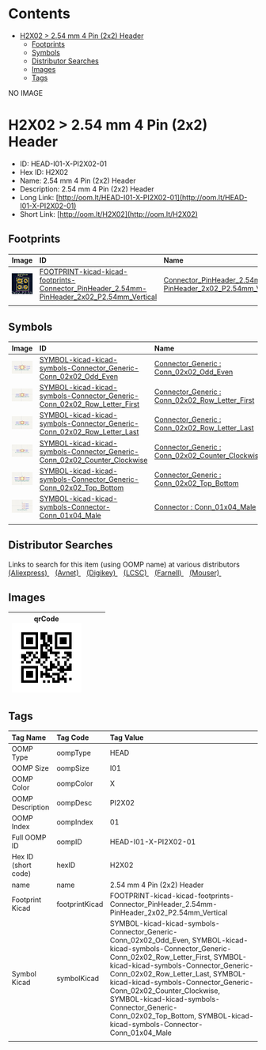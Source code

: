 



Contents
========

* [H2X02 > 2.54 mm 4 Pin (2x2) Header](#h2x02--254-mm-4-pin-2x2-header)
	* [Footprints](#footprints)
	* [Symbols](#symbols)
	* [Distributor Searches](#distributor-searches)
	* [Images](#images)
	* [Tags](#tags)
  
NO IMAGE  
# H2X02 > 2.54 mm 4 Pin (2x2) Header

- ID: HEAD-I01-X-PI2X02-01
- Hex ID: H2X02
- Name: 2.54 mm 4 Pin (2x2) Header
- Description: 2.54 mm 4 Pin (2x2) Header
- Long Link: [http://oom.lt/HEAD-I01-X-PI2X02-01](http://oom.lt/HEAD-I01-X-PI2X02-01)
- Short Link: [http://oom.lt/H2X02](http://oom.lt/H2X02)

## Footprints
  

|Image|ID|Name|
| :--- | :--- | :--- |
|[![](https://raw.githubusercontent.com/oomlout/oomlout_OOMP_eda_V2/main/FOOTPRINT/kicad/kicad-footprints/Connector_PinHeader_2.54mm/PinHeader_2x02_P2.54mm_Vertical/image_140.png)](https://github.com/oomlout/oomlout_OOMP_eda_V2/tree/main/FOOTPRINT/kicad/kicad-footprints/Connector_PinHeader_2.54mm/PinHeader_2x02_P2.54mm_Vertical/)|[FOOTPRINT-kicad-kicad-footprints-Connector_PinHeader_2.54mm-PinHeader_2x02_P2.54mm_Vertical](https://github.com/oomlout/oomlout_OOMP_eda_V2/tree/main/FOOTPRINT/kicad/kicad-footprints/Connector_PinHeader_2.54mm/PinHeader_2x02_P2.54mm_Vertical/)|[Connector_PinHeader_2.54mm : PinHeader_2x02_P2.54mm_Vertical](https://github.com/oomlout/oomlout_OOMP_eda_V2/tree/main/FOOTPRINT/kicad/kicad-footprints/Connector_PinHeader_2.54mm/PinHeader_2x02_P2.54mm_Vertical/)|
||||

## Symbols
  

|Image|ID|Name|
| :--- | :--- | :--- |
|[![](https://raw.githubusercontent.com/oomlout/oomlout_OOMP_eda_V2/main/SYMBOL/kicad/kicad-symbols/Connector_Generic/Conn_02x02_Odd_Even/image_140.png)](https://github.com/oomlout/oomlout_OOMP_eda_V2/tree/main/SYMBOL/kicad/kicad-symbols/Connector_Generic/Conn_02x02_Odd_Even/)|[SYMBOL-kicad-kicad-symbols-Connector_Generic-Conn_02x02_Odd_Even](https://github.com/oomlout/oomlout_OOMP_eda_V2/tree/main/SYMBOL/kicad/kicad-symbols/Connector_Generic/Conn_02x02_Odd_Even/)|[Connector_Generic : Conn_02x02_Odd_Even](https://github.com/oomlout/oomlout_OOMP_eda_V2/tree/main/SYMBOL/kicad/kicad-symbols/Connector_Generic/Conn_02x02_Odd_Even/)|
|[![](https://raw.githubusercontent.com/oomlout/oomlout_OOMP_eda_V2/main/SYMBOL/kicad/kicad-symbols/Connector_Generic/Conn_02x02_Row_Letter_First/image_140.png)](https://github.com/oomlout/oomlout_OOMP_eda_V2/tree/main/SYMBOL/kicad/kicad-symbols/Connector_Generic/Conn_02x02_Row_Letter_First/)|[SYMBOL-kicad-kicad-symbols-Connector_Generic-Conn_02x02_Row_Letter_First](https://github.com/oomlout/oomlout_OOMP_eda_V2/tree/main/SYMBOL/kicad/kicad-symbols/Connector_Generic/Conn_02x02_Row_Letter_First/)|[Connector_Generic : Conn_02x02_Row_Letter_First](https://github.com/oomlout/oomlout_OOMP_eda_V2/tree/main/SYMBOL/kicad/kicad-symbols/Connector_Generic/Conn_02x02_Row_Letter_First/)|
|[![](https://raw.githubusercontent.com/oomlout/oomlout_OOMP_eda_V2/main/SYMBOL/kicad/kicad-symbols/Connector_Generic/Conn_02x02_Row_Letter_Last/image_140.png)](https://github.com/oomlout/oomlout_OOMP_eda_V2/tree/main/SYMBOL/kicad/kicad-symbols/Connector_Generic/Conn_02x02_Row_Letter_Last/)|[SYMBOL-kicad-kicad-symbols-Connector_Generic-Conn_02x02_Row_Letter_Last](https://github.com/oomlout/oomlout_OOMP_eda_V2/tree/main/SYMBOL/kicad/kicad-symbols/Connector_Generic/Conn_02x02_Row_Letter_Last/)|[Connector_Generic : Conn_02x02_Row_Letter_Last](https://github.com/oomlout/oomlout_OOMP_eda_V2/tree/main/SYMBOL/kicad/kicad-symbols/Connector_Generic/Conn_02x02_Row_Letter_Last/)|
|[![](https://raw.githubusercontent.com/oomlout/oomlout_OOMP_eda_V2/main/SYMBOL/kicad/kicad-symbols/Connector_Generic/Conn_02x02_Counter_Clockwise/image_140.png)](https://github.com/oomlout/oomlout_OOMP_eda_V2/tree/main/SYMBOL/kicad/kicad-symbols/Connector_Generic/Conn_02x02_Counter_Clockwise/)|[SYMBOL-kicad-kicad-symbols-Connector_Generic-Conn_02x02_Counter_Clockwise](https://github.com/oomlout/oomlout_OOMP_eda_V2/tree/main/SYMBOL/kicad/kicad-symbols/Connector_Generic/Conn_02x02_Counter_Clockwise/)|[Connector_Generic : Conn_02x02_Counter_Clockwise](https://github.com/oomlout/oomlout_OOMP_eda_V2/tree/main/SYMBOL/kicad/kicad-symbols/Connector_Generic/Conn_02x02_Counter_Clockwise/)|
|[![](https://raw.githubusercontent.com/oomlout/oomlout_OOMP_eda_V2/main/SYMBOL/kicad/kicad-symbols/Connector_Generic/Conn_02x02_Top_Bottom/image_140.png)](https://github.com/oomlout/oomlout_OOMP_eda_V2/tree/main/SYMBOL/kicad/kicad-symbols/Connector_Generic/Conn_02x02_Top_Bottom/)|[SYMBOL-kicad-kicad-symbols-Connector_Generic-Conn_02x02_Top_Bottom](https://github.com/oomlout/oomlout_OOMP_eda_V2/tree/main/SYMBOL/kicad/kicad-symbols/Connector_Generic/Conn_02x02_Top_Bottom/)|[Connector_Generic : Conn_02x02_Top_Bottom](https://github.com/oomlout/oomlout_OOMP_eda_V2/tree/main/SYMBOL/kicad/kicad-symbols/Connector_Generic/Conn_02x02_Top_Bottom/)|
|[![](https://raw.githubusercontent.com/oomlout/oomlout_OOMP_eda_V2/main/SYMBOL/kicad/kicad-symbols/Connector/Conn_01x04_Male/image_140.png)](https://github.com/oomlout/oomlout_OOMP_eda_V2/tree/main/SYMBOL/kicad/kicad-symbols/Connector/Conn_01x04_Male/)|[SYMBOL-kicad-kicad-symbols-Connector-Conn_01x04_Male](https://github.com/oomlout/oomlout_OOMP_eda_V2/tree/main/SYMBOL/kicad/kicad-symbols/Connector/Conn_01x04_Male/)|[Connector : Conn_01x04_Male](https://github.com/oomlout/oomlout_OOMP_eda_V2/tree/main/SYMBOL/kicad/kicad-symbols/Connector/Conn_01x04_Male/)|
||||

## Distributor Searches
  
Links to search for this item (using OOMP name) at various distributors  
[(Aliexpress) ](https://www.aliexpress.com/wholesale?SearchText=11172.54+mm+4+Pin+2x2+Header)&nbsp;&nbsp;&nbsp;[(Avnet) ](https://www.avnet.com/shop/us/search/2.54+mm+4+Pin+2x2+Header)&nbsp;&nbsp;&nbsp;[(Digikey) ](https://www.digikey.co.uk/en/products/result?s=2.54+mm+4+Pin+2x2+Header)&nbsp;&nbsp;&nbsp;[(LCSC) ](https://www.lcsc.com/search?q=2.54+mm+4+Pin+2x2+Header)&nbsp;&nbsp;&nbsp;[(Farnell) ](https://uk.farnell.com/search?st=2.54+mm+4+Pin+2x2+Header)&nbsp;&nbsp;&nbsp;[(Mouser) ](https://www.mouser.com/c/?q=2.54+mm+4+Pin+2x2+Header)&nbsp;&nbsp;&nbsp;
## Images
  

|qrCode<br>[![](https://raw.githubusercontent.com/oomlout/oomlout_OOMP_parts_V2/main/HEAD/I01/X/PI2X02/01/qrCode_140.png)](https://github.com/oomlout/oomlout_OOMP_parts_V2/tree/main/HEAD/I01/X/PI2X02/01/qrCode.png)||||
| :---: | :---: | :---: | :---: |

## Tags
  

|Tag Name|Tag Code|Tag Value|
| :--- | :--- | :--- |
|OOMP Type|oompType|HEAD|
|OOMP Size|oompSize|I01|
|OOMP Color|oompColor|X|
|OOMP Description|oompDesc|PI2X02|
|OOMP Index|oompIndex|01|
|Full OOMP ID|oompID|HEAD-I01-X-PI2X02-01|
|Hex ID (short code)|hexID|H2X02|
|name|name|2.54 mm 4 Pin (2x2) Header|
|Footprint Kicad|footprintKicad|FOOTPRINT-kicad-kicad-footprints-Connector_PinHeader_2.54mm-PinHeader_2x02_P2.54mm_Vertical|
|Symbol Kicad|symbolKicad|SYMBOL-kicad-kicad-symbols-Connector_Generic-Conn_02x02_Odd_Even, SYMBOL-kicad-kicad-symbols-Connector_Generic-Conn_02x02_Row_Letter_First, SYMBOL-kicad-kicad-symbols-Connector_Generic-Conn_02x02_Row_Letter_Last, SYMBOL-kicad-kicad-symbols-Connector_Generic-Conn_02x02_Counter_Clockwise, SYMBOL-kicad-kicad-symbols-Connector_Generic-Conn_02x02_Top_Bottom, SYMBOL-kicad-kicad-symbols-Connector-Conn_01x04_Male|
||||
